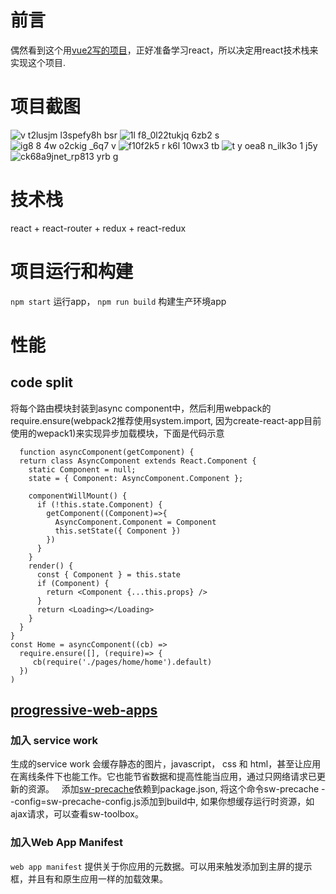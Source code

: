 # 前言
偶然看到这个用[vue2写的项目](https://github.com/bailicangdu/vue2-elm)，正好准备学习react，所以决定用react技术栈来实现这个项目.
# 项目截图
![v t2lusjm l3spefy8h bsr](https://cloud.githubusercontent.com/assets/7224044/24667206/36bb092c-1995-11e7-8d5e-359fa7bad8d6.png)
![1l f8_0l22tukjq 6zb2 s](https://cloud.githubusercontent.com/assets/7224044/24667250/69cd5d10-1995-11e7-8ef5-097010b0047d.png)
![ig8 8 4w o2ckig _6q7 v](https://cloud.githubusercontent.com/assets/7224044/24667275/810cd8ac-1995-11e7-8579-1473e6faf441.png)
![f10f2k5 r k6l 10wx3 tb](https://cloud.githubusercontent.com/assets/7224044/24667311/9eaaf4de-1995-11e7-83f6-c4d7d879f930.png)
![t y oea8 n_ilk3o 1 j5y](https://cloud.githubusercontent.com/assets/7224044/24667346/bcb5058c-1995-11e7-8fd4-3a05a9c4e437.png)
![ck68a9jnet_rp813 yrb g](https://cloud.githubusercontent.com/assets/7224044/24667368/d007b9ae-1995-11e7-84a8-4ebeb9d7ea5a.png)
# 技术栈
 react + react-router + redux + react-redux
# 项目运行和构建
 `npm start` 运行app，
 `npm run build` 构建生产环境app
# 性能
## code split
将每个路由模块封装到async component中，然后利用webpack的require.ensure(webpack2推荐使用system.import, 因为create-react-app目前使用的wepack1)来实现异步加载模块，下面是代码示意
```
  function asyncComponent(getComponent) {
  return class AsyncComponent extends React.Component {
    static Component = null;
    state = { Component: AsyncComponent.Component };

    componentWillMount() {
      if (!this.state.Component) {
        getComponent((Component)=>{
          AsyncComponent.Component = Component
          this.setState({ Component })
        })
      }
    }
    render() {
      const { Component } = this.state
      if (Component) {
        return <Component {...this.props} />
      }
      return <Loading></Loading>
    }
  }
}
const Home = asyncComponent((cb) =>
  require.ensure([], (require)=> {
     cb(require('./pages/home/home').default)
  })
)
```
## [progressive-web-apps](https://developers.google.com/web/progressive-web-apps/)
### 加入 service work
   生成的service work 会缓存静态的图片，javascript， css 和 html，甚至让应用在离线条件下也能工作。它也能节省数据和提高性能当应用，通过只网络请求已更新的资源。
   添加[sw-precache](https://github.com/GoogleChrome/sw-precache)依赖到package.json, 将这个命令sw-precache --config=sw-precache-config.js添加到build中, 如果你想缓存运行时资源，如ajax请求，可以查看sw-toolbox。
### 加入Web App Manifest
 `web app manifest` 提供关于你应用的元数据。可以用来触发添加到主屏的提示框，并且有和原生应用一样的加载效果。
